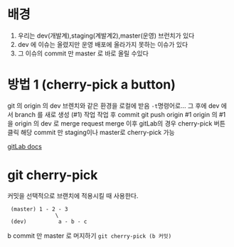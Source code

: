# 배경
1. 우리는 dev(개발계),staging(계발계2),master(운영) 브런치가 있다
2. dev 에 이슈는 올렸지만 운영 배포에 올라가지 못하는 이슈가 있다
3. 그 이슈의 commit 만 master 로 바로 올릴 수있다


# 방법 1 (cherry-pick a button)
git 의 origin 의 dev 브렌치와 같은 환경을 로컬에 받음
`-t`명령어로...
그 후에 dev 에서 branch 를 새로 생성 (#1)
작업
작업 후 commit 
git push origin #1
origin 의 #1 을 origin 의 dev 로 merge request
merge 이후 gitLab의 경우 cherry-pick 버튼 클릭
해당 commit 만 staging이나 master로 cherry-pick 가능

[gitLab docs](https://docs.gitlab.com/ee/user/project/merge_requests/cherry_pick_changes.html)

 # git cherry-pick
커밋을 선택적으로 브랜치에 적용시킬 때 사용한다.

```
 (master) 1 - 2 - 3 
               \
 (dev)          a - b - c
```
b commit 만 master 로 머지하기
`git cherry-pick (b 커밋)`